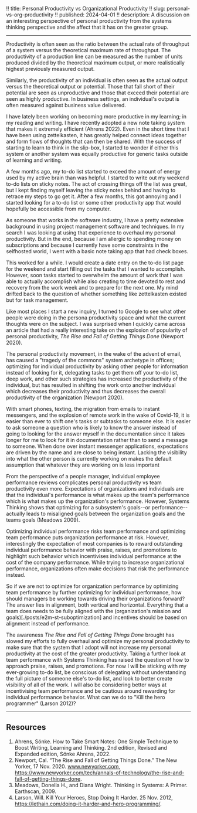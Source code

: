 !! title: Personal Productivity vs Organizational Productivity
!! slug: personal-vs-org-productivity
!! published: 2024-04-01
!! description: A discussion on an interesting perspective of personal productivity from the systems thinking perspective and the affect that it has on the greater group.

---

Productivity is often seen as the ratio between the actual rate of throughput of a system versus the
theoretical maximum rate of throughput. The productivity of a production line can be measured as the
number of units produced divided by the theoretical maximum output, or more realistically highest
previously measured output.

Similarly, the productivity of an individual is often seen as the actual output versus the
theoretical output or potential. Those that fall short of their potential are seen as unproductive
and those that exceed their potential are seen as highly productive. In business settings, an
individual's output is often measured against business value delivered.

I have lately been working on becoming more productive in my learning; in my reading and writing. I
have recently adopted a new note taking system that makes it extremely efficient (Ahrens 2022). Even
in the short time that I have been using zettelkasten, it has greatly helped connect ideas together
and form flows of thoughts that can then be shared. With the success of starting to learn to think
in the slip-box, I started to wonder if either this system or another system was equally productive
for generic tasks outside of learning and writing.

A few months ago, my to-do list started to exceed the amount of energy used by my active brain than
was helpful. I started to write out my weekend to-do lists on sticky notes. The act of crossing
things off the list was great, but I kept finding myself leaving the sticky notes behind and having
to retrace my steps to go get it. After a few months, this got annoying and I started looking for a
to-do list or some other productivity app that would hopefully be accessible from my computer.

As someone that works in the software industry, I have a pretty extensive background in using
project management software and techniques. In my search I was looking at using that experience to
overhaul my personal productivity. But in the end, because I am allergic to spending money on
subscriptions and because I currently have some constraints in the selfhosted world, I went with a
basic note taking app that had check boxes.

This worked for a while. I would create a date entry on the to-do list page for the weekend and
start filling out the tasks that I wanted to accomplish. However, soon tasks started to overwhelm
the amount of work that I was able to actually accomplish while also creating to time devoted to
rest and recovery from the work week and to prepare for the next one. My mind drifted back to the
question of whether something like zettelkasten existed but for task management.

Like most places I start a new inquiry, I turned to Google to see what other people were doing in
the persona productivity space and what the current thoughts were on the subject. I was surprised
when I quickly came across an article that had a really interesting take on the explosion of
popularity of personal productivity, _The Rise and Fall of Getting Things Done_ (Newport 2020). 

The personal productivity movement, in the wake of the advent of email, has caused a "tragedy of the
commons" system archetype in offices; optimizing for individual productivity by asking other people
for information instead of looking for it, delegating tasks to get them off your to-do list, deep
work, and other such strategies has increased the productivity of the individual, but has resulted
in shifting the work onto another individual which decreases their productivity and thus decreases
the overall productivity of the organization (Newport 2020). 

With smart phones, texting, the migration from emails to instant messengers, and the explosion of
remote work in the wake of Covid-19, it is easier than ever to shift one's tasks or subtasks to
someone else. It is easier to ask someone a question who is likely to know the answer instead of
going to looking for the answer myself in the documentation since it takes longer for me to look for
it in documentation rather than to send a message to someone. When done over instant messenger
applications, expectations are driven by the name and are close to being instant. Lacking the
visibility into what the other person is currently working on makes the default assumption that
whatever they are working on is less important

From the perspective of a people manager, individual employee performance reviews complicates
personal productivity vs team productivity even more. Expectations of organizations and individuals
are that the individual's performance is what makes up the team's performance which is what makes up
the organization's performance. However, Systems Thinking shows that optimizing for a subsystem's
goals--or performance--actually leads to misaligned goals between the organization goals and the
teams goals (Meadows 2009). 

Optimizing individual performance risks team performance and optimizing team performance puts
organization performance at risk. However, interestingly the expectation of most companies is to reward
outstanding individual performance behavior with praise, raises, and promotions to highlight such
behavior which incentivises individual performance at the cost of the company performance. While
trying to increase organizational performance, organizations often make decisions that risk the
performance instead.

So if we are not to optimize for organization performance by optimizing team performance by further
optimizing for individual performance, how should managers be working towards driving their
organizations forward? The answer lies in alignment, both vertical and horizontal. Everything that a
team does needs to be fully aligned with the (organization's mission and
goals)[./posts/e2m-st-suboptimization] and incentives should be based on alignment instead of
performance.

The awareness _The Rise and Fall of Getting Things Done_ brought has slowed my efforts to fully
overhaul and optimize my personal productivity to make sure that the system that I adopt will not
increase my personal productivity at the cost of the greater productivity. Taking a further look
at team performance with Systems Thinking has raised the question of how to approach praise, raises,
and promotions. For now I will be sticking with my ever-growing to-do list, be conscious of
delegating without understanding the full picture of someone else's to-do list, and look to better
create visibility of all of the work. I will also be considering better ways at incentivising team
performance and be cautious around rewarding for individual performance behavior. What can we do to
"Kill the hero programmer" (Larson 2012)?

---

## Resources

1. Ahrens, Sönke. How to Take Smart Notes: One Simple Technique to Boost Writing, Learning and Thinking. 2nd edition, Revised and Expanded edition, Sönke Ahrens, 2022.
2. Newport, Cal. “The Rise and Fall of Getting Things Done.” The New Yorker, 17 Nov. 2020. www.newyorker.com, https://www.newyorker.com/tech/annals-of-technology/the-rise-and-fall-of-getting-things-done.
3. Meadows, Donella H., and Diana Wright. Thinking in Systems: A Primer. Earthscan, 2009.
4. Larson, Will. Kill Your Heroes, Stop Doing It Harder. 25 Nov. 2012, https://lethain.com/doing-it-harder-and-hero-programming/.
